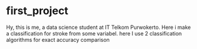 # first_project
Hy, this is me, a data science student at IT Telkom Purwokerto. Here i make a classification for stroke from some variabel.
here I use 2 classification algorithms for exact accuracy comparison

